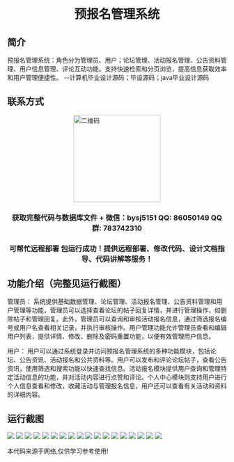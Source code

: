 <p><h1 align="center">预报名管理系统</h1></p>

## 简介
预报名管理系统：角色分为管理员、用户；论坛管理、活动报名管理、公告资料管理、用户信息管理、评论互动功能。支持快速检索和分页浏览，提高信息获取效率和用户管理便捷性。    --计算机毕业设计源码；毕设源码；java毕业设计源码


## 联系方式
<img src="https://bs-1329754181.cos.ap-shanghai.myqcloud.com/wx.jpg" alt="二维码" style="display: block; margin: 0 auto;" width="200px">
<p><h3 align="center">获取完整代码与数据库文件 + 微信：bysj5151 QQ: 86050149 QQ群: 783742310</h3></p>
<p><h3 align="center">可帮忙远程部署 包运行成功！提供远程部署、修改代码、设计文档指导、代码讲解等服务！</h3></p>

## 功能介绍（完整见运行截图）
管理员： 系统提供基础数据管理、论坛管理、活动报名管理、公告资料管理和用户管理等功能，管理员可以选择查看论坛的帖子回复详情，并进行管理操作，如删除帖子和管理回复。此外，管理员可以查询和审核活动报名信息，通过筛选报名编号或用户名查看相关记录，并执行审核操作。用户管理功能允许管理员查看和编辑用户列表，提供详情、修改、删除及密码重置功能，以便有效管理用户信息。

用户： 用户可以通过系统登录并访问预报名管理系统的多种功能模块，包括论坛、公告资讯、活动报名和公共资料等。用户可以发布和评论论坛帖子，查看公告资讯，使用筛选和搜索功能以快速查找信息。活动报名模块提供用户查询和管理特定活动信息的功能，并对活动内容进行点赞和评论。个人中心模块则支持用户进行个人信息查看和修改，收藏活动与管理报名信息，用户还可以查看有关活动和资料的详细内容。


## 运行截图
![](https://bs-1329754181.cos.ap-shanghai.myqcloud.com/spring/PreRegistrationManagementSystem/img/001.jpg)
![](https://bs-1329754181.cos.ap-shanghai.myqcloud.com/spring/PreRegistrationManagementSystem/img/002.jpg)
![](https://bs-1329754181.cos.ap-shanghai.myqcloud.com/spring/PreRegistrationManagementSystem/img/003.jpg)
![](https://bs-1329754181.cos.ap-shanghai.myqcloud.com/spring/PreRegistrationManagementSystem/img/004.jpg)
![](https://bs-1329754181.cos.ap-shanghai.myqcloud.com/spring/PreRegistrationManagementSystem/img/005.jpg)
![](https://bs-1329754181.cos.ap-shanghai.myqcloud.com/spring/PreRegistrationManagementSystem/img/006.jpg)
![](https://bs-1329754181.cos.ap-shanghai.myqcloud.com/spring/PreRegistrationManagementSystem/img/007.jpg)
![](https://bs-1329754181.cos.ap-shanghai.myqcloud.com/spring/PreRegistrationManagementSystem/img/008.jpg)
![](https://bs-1329754181.cos.ap-shanghai.myqcloud.com/spring/PreRegistrationManagementSystem/img/009.jpg)
![](https://bs-1329754181.cos.ap-shanghai.myqcloud.com/spring/PreRegistrationManagementSystem/img/010.jpg)
![](https://bs-1329754181.cos.ap-shanghai.myqcloud.com/spring/PreRegistrationManagementSystem/img/011.jpg)
![](https://bs-1329754181.cos.ap-shanghai.myqcloud.com/spring/PreRegistrationManagementSystem/img/012.jpg)
![](https://bs-1329754181.cos.ap-shanghai.myqcloud.com/spring/PreRegistrationManagementSystem/img/013.jpg)
![](https://bs-1329754181.cos.ap-shanghai.myqcloud.com/spring/PreRegistrationManagementSystem/img/014.jpg)
![](https://bs-1329754181.cos.ap-shanghai.myqcloud.com/spring/PreRegistrationManagementSystem/img/015.jpg)
![](https://bs-1329754181.cos.ap-shanghai.myqcloud.com/spring/PreRegistrationManagementSystem/img/016.jpg)
![](https://bs-1329754181.cos.ap-shanghai.myqcloud.com/spring/PreRegistrationManagementSystem/img/017.jpg)
![](https://bs-1329754181.cos.ap-shanghai.myqcloud.com/spring/PreRegistrationManagementSystem/img/018.jpg)

<p>本代码来源于网络,仅供学习参考使用!</p>
